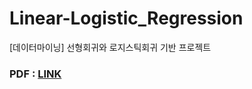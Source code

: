 # Linear-Logistic_Regression
[데이터마이닝] 선형회귀와 로지스틱회귀 기반 프로젝트


### PDF : [LINK](https://github.com/dsjoh/Linear-Logistic_Regression)
